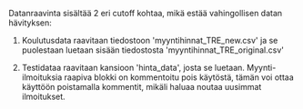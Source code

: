 ﻿Datanraavinta sisältää 2 eri cutoff kohtaa, mikä estää vahingollisen datan hävityksen:

1. Koulutusdata raavitaan tiedostoon 'myyntihinnat_TRE_new.csv' ja se puolestaan luetaan sisään tiedostosta 'myyntihinnat_TRE_original.csv'

2. Testidataa raavitaan kansioon 'hinta_data', josta se luetaan. Myynti-ilmoituksia raapiva blokki on kommentoitu pois käytöstä, tämän voi ottaa käyttöön poistamalla kommentit, mikäli haluaa noutaa uusimmat ilmoitukset.
